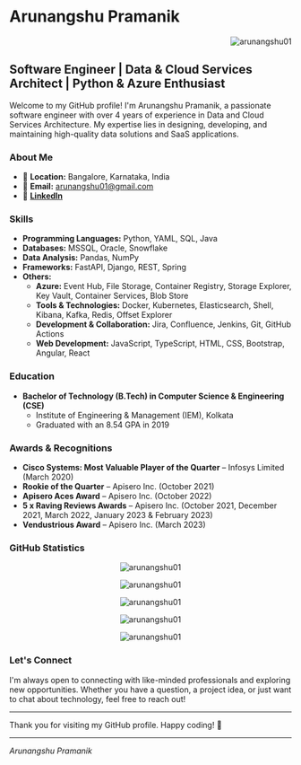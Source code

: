 # Arunangshu Pramanik

<p align="right"> 
  <img src="https://komarev.com/ghpvc/?username=arunangshu01&label=Profile%20views&color=0e75b6&style=flat" alt="arunangshu01" />
</p>

## Software Engineer | Data & Cloud Services Architect | Python & Azure Enthusiast

Welcome to my GitHub profile! I'm Arunangshu Pramanik, a passionate software engineer with over 4 years of experience in Data and Cloud Services Architecture. My expertise lies in designing, developing, and maintaining high-quality data solutions and SaaS applications.

### About Me

- 📍 **Location:** Bangalore, Karnataka, India
- 📧 **Email:** arunangshu01@gmail.com
- 🔗 [**LinkedIn**](https://www.linkedin.com/in/arunangshu-pramanik-1896168b/)

### Skills

- **Programming Languages:** Python, YAML, SQL, Java
- **Databases:** MSSQL, Oracle, Snowflake
- **Data Analysis:** Pandas, NumPy
- **Frameworks:** FastAPI, Django, REST, Spring
- **Others:** 
  - **Azure:** Event Hub, File Storage, Container Registry, Storage Explorer, Key Vault, Container Services, Blob Store
  - **Tools & Technologies:** Docker, Kubernetes, Elasticsearch, Shell, Kibana, Kafka, Redis, Offset Explorer
  - **Development & Collaboration:** Jira, Confluence, Jenkins, Git, GitHub Actions
  - **Web Development:** JavaScript, TypeScript, HTML, CSS, Bootstrap, Angular, React

### Education

- **Bachelor of Technology (B.Tech) in Computer Science & Engineering (CSE)**
  - Institute of Engineering & Management (IEM), Kolkata
  - Graduated with an 8.54 GPA in 2019

### Awards & Recognitions

- **Cisco Systems: Most Valuable Player of the Quarter** – Infosys Limited (March 2020)
- **Rookie of the Quarter** – Apisero Inc. (October 2021)
- **Apisero Aces Award** – Apisero Inc. (October 2022)
- **5 x Raving Reviews Awards** – Apisero Inc. (October 2021, December 2021, March 2022, January 2023 & February 2023)
- **Vendustrious Award** – Apisero Inc. (March 2023)

### GitHub Statistics

<p align="center">
  <img src="https://github-readme-activity-graph.vercel.app/graph?username=arunangshu01&theme=redical&hide_border=true" alt="arunangshu01" />
</p>

<p align="center"> 
  <img src="https://github-profile-trophy.vercel.app/?username=arunangshu01&show_icons=true&theme=radical&no-bg=true&no-frame=true" alt="arunangshu01" /> 
</p>

<p align="center">
  <img src="https://github-readme-stats.vercel.app/api?username=arunangshu01&show_icons=true&theme=radical&no-bg=true&no-frame=true" alt="arunangshu01" />
</p>

<p align="center">
  <img src="https://github-readme-streak-stats.herokuapp.com/?user=arunangshu01&show_icons=true&theme=radical&no-bg=true&no-frame=true" alt="arunangshu01" />
</p>

<p align="center">
  <img src="https://github-readme-stats.vercel.app/api/top-langs?username=arunangshu01&show_icons=true&locale=en&layout=compact&theme=radical&no-bg=true&no-frame=true" alt="arunangshu01" />
</p>

### Let's Connect

I'm always open to connecting with like-minded professionals and exploring new opportunities. Whether you have a question, a project idea, or just want to chat about technology, feel free to reach out!

---

Thank you for visiting my GitHub profile. Happy coding! 🚀

---

_Arunangshu Pramanik_

